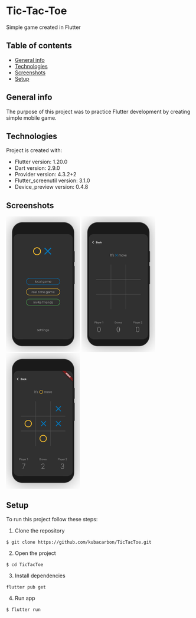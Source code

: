 # Tic-Tac-Toe

Simple game created in Flutter

## Table of contents

- [General info](#general-info)
- [Technologies](#technologies)
- [Screenshots](#screenshots)
- [Setup](#setup)

## General info

The purpose of this project was to practice Flutter development by creating simple mobile game.

## Technologies

Project is created with:

- Flutter version: 1.20.0
- Dart version: 2.9.0
- Provider version: 4.3.2+2
- Flutter_screenutil version: 3.1.0
- Device_preview version: 0.4.8

## Screenshots

<img src="assets/screenshots/tictactoe-ss1.png" width="200"> <img src="assets/screenshots/tictactoe-ss2.png" width="200"> <img src="assets/screenshots/tictactoe-ss3.png" width="200">

## Setup

To run this project follow these steps:

1. Clone the repository

```
$ git clone https://github.com/kubacarbon/TicTacToe.git
```

2. Open the project

```
$ cd TicTacToe
```

3. Install dependencies

```
flutter pub get
```

4. Run app

```
$ flutter run
```
